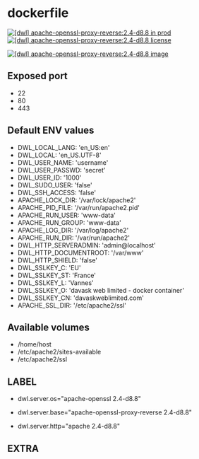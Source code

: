# dockerfile

[![[dwl] apache-openssl-proxy-reverse:2.4-d8.8 in prod][badge-shields]](https://hub.docker.com/r/davask/d-apache-openssl-proxy-reverse/)
[![[dwl] apache-openssl-proxy-reverse:2.4-d8.8 license][badge-fossa]](https://app.fossa.io/projects/git%2Bhttps%3A%2F%2Fgithub.com%2Fdavask%2Fd-apache-openssl-proxy-reverse?ref=badge_shield)

[![[dwl] apache-openssl-proxy-reverse:2.4-d8.8 image][badge-docker]](https://hub.docker.com/r/davask/d-apache-openssl-proxy-reverse/)

[badge-docker]: https://dockeri.co/image/davask/d-apache-openssl-proxy-reverse "[dwl] apache-openssl-proxy-reverse:2.4-d8.8 image"
[badge-shields]: https://img.shields.io/badge/davask%2Fd--apache--openssl--proxy--reverse-prod-brightgreen.svg?style=flat "[dwl] apache-openssl-proxy-reverse:2.4-d8.8 in prod"
[badge-fossa]: https://img.shields.io/badge/davask%2Fd--apache--openssl--proxy--reverse-license--MIT-brightgreen.svg?style=flat "[dwl] apache-openssl-proxy-reverse:2.4-d8.8 license"

## Exposed port

- 22
- 80
- 443
## Default ENV values

- DWL_LOCAL_LANG: 'en_US:en'
- DWL_LOCAL: 'en_US.UTF-8'
- DWL_USER_NAME: 'username'
- DWL_USER_PASSWD: 'secret'
- DWL_USER_ID: '1000'
- DWL_SUDO_USER: 'false'
- DWL_SSH_ACCESS: 'false'
- APACHE_LOCK_DIR: '/var/lock/apache2'
- APACHE_PID_FILE: '/var/run/apache2.pid'
- APACHE_RUN_USER: 'www-data'
- APACHE_RUN_GROUP: 'www-data'
- APACHE_LOG_DIR: '/var/log/apache2'
- APACHE_RUN_DIR: '/var/run/apache2'
- DWL_HTTP_SERVERADMIN: 'admin@localhost'
- DWL_HTTP_DOCUMENTROOT: '/var/www'
- DWL_HTTP_SHIELD: 'false'
- DWL_SSLKEY_C: 'EU'
- DWL_SSLKEY_ST: 'France'
- DWL_SSLKEY_L: 'Vannes'
- DWL_SSLKEY_O: 'davask web limited - docker container'
- DWL_SSLKEY_CN: 'davaskweblimited.com'
- APACHE_SSL_DIR: '/etc/apache2/ssl'
## Available volumes

- /home/host
- /etc/apache2/sites-available
- /etc/apache2/ssl
## LABEL

- dwl.server.os="apache-openssl 2.4-d8.8"

- dwl.server.base="apache-openssl-proxy-reverse 2.4-d8.8"

- dwl.server.http="apache 2.4-d8.8"

## EXTRA

